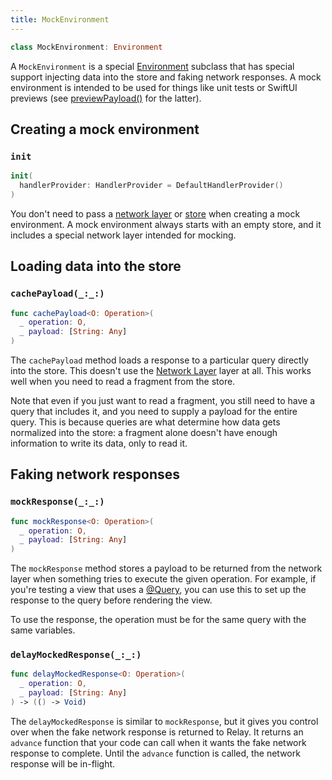 ```yaml
---
title: MockEnvironment
---
```


```swift
class MockEnvironment: Environment
```

A `MockEnvironment` is a special [Environment](environment.md) subclass that has special support injecting data into the store and faking network responses. A mock environment is intended to be used for things like unit tests or SwiftUI previews (see [previewPayload()](../API%20Reference%20Relay%20in%20SwiftUI%20e8c792bb5a824ec5a4e988ea6fd2cd88/previewPayload()%20ca648cdc4f394133b88ec8426dda7a2f.md) for the latter).

## Creating a mock environment

### `init`

```swift
init(
  handlerProvider: HandlerProvider = DefaultHandlerProvider()
)
```

You don't need to pass a [network layer](network.md) or [store](store.md) when creating a mock environment. A mock environment always starts with an empty store, and it includes a special network layer intended for mocking.

## Loading data into the store

### `cachePayload(_:_:)`

```swift
func cachePayload<O: Operation>(
  _ operation: O,
  _ payload: [String: Any]
)
```

The `cachePayload` method loads a response to a particular query directly into the store. This doesn't use the [Network Layer](Network%20Layer%20d239839dbbf64f7692ceba994e9391d5.md) layer at all. This works well when you need to read a fragment from the store.

Note that even if you just want to read a fragment, you still need to have a query that includes it, and you need to supply a payload for the entire query. This is because queries are what determine how data gets normalized into the store: a fragment alone doesn't have enough information to write its data, only to read it.

## Faking network responses

### `mockResponse(_:_:)`

```swift
func mockResponse<O: Operation>(
  _ operation: O,
  _ payload: [String: Any]
)
```

The `mockResponse` method stores a payload to be returned from the network layer when something tries to execute the given operation. For example, if you're testing a view that uses a [@Query](../API%20Reference%20Relay%20in%20SwiftUI%20e8c792bb5a824ec5a4e988ea6fd2cd88/@Query%20c64f4da9e8c944889e40a2f6c5ddb248.md), you can use this to set up the response to the query before rendering the view.

To use the response, the operation must be for the same query with the same variables.

### `delayMockedResponse(_:_:)`

```swift
func delayMockedResponse<O: Operation>(
  _ operation: O,
  _ payload: [String: Any]
) -> (() -> Void)
```

The `delayMockedResponse` is similar to `mockResponse`, but it gives you control over when the fake network response is returned to Relay. It returns an `advance` function that your code can call when it wants the fake network response to complete. Until the `advance` function is called, the network response will be in-flight.